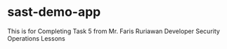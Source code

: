 # sast-demo-app
This is for Completing Task 5 from Mr. Faris Ruriawan Developer Security Operations Lessons
